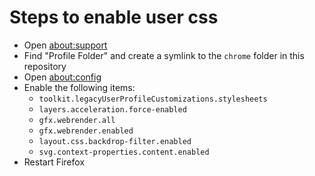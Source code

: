 # Steps to enable user css

- Open [about:support](about:support)
- Find "Profile Folder" and create a symlink to the `chrome` folder in this repository
- Open [about:config](about:config)
- Enable the following items:
  - `toolkit.legacyUserProfileCustomizations.stylesheets`
  - `layers.acceleration.force-enabled`
  - `gfx.webrender.all`
  - `gfx.webrender.enabled`
  - `layout.css.backdrop-filter.enabled`
  - `svg.context-properties.content.enabled`
- Restart Firefox
